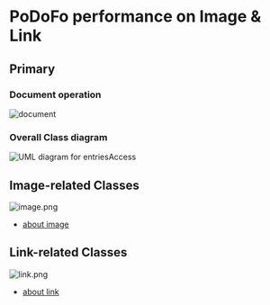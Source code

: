 PoDoFo performance on Image & Link
==================================

## Primary

### Document operation
![document](https://raw.github.com/Universefei/podofomemo/master/doc/feifigure/Document.png)

### Overall Class diagram
![UML diagram for entriesAccess](https://raw.github.com/Universefei/podofomemo/master/doc/feifigure/EntriesAccess.png)

## Image-related Classes
![image.png](https://raw.github.com/Universefei/podofomemo/master/doc/feifigure/Image.png)
* [about image](https://github.com/Universefei/podofomemo/blob/master/doc/image.md)

## Link-related Classes
![link.png](https://raw.github.com/Universefei/podofomemo/master/doc/feifigure/Link.png)
* [about link](https://github.com/Universefei/podofomemo/blob/master/doc/link.md)

